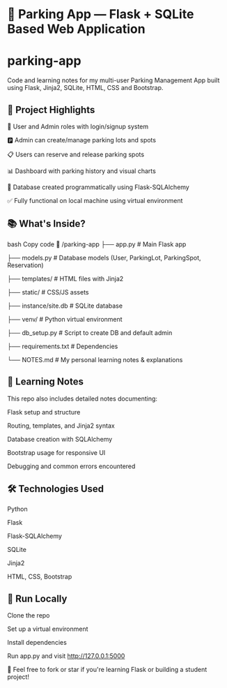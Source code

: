 # 🚗 Parking App — Flask + SQLite Based Web Application
# parking-app
Code and learning notes for my multi-user Parking Management App built using Flask, Jinja2, SQLite, HTML, CSS and Bootstrap.
## 🧩 Project Highlights
🔐 User and Admin roles with login/signup system

🅿️ Admin can create/manage parking lots and spots

📋 Users can reserve and release parking spots

📊 Dashboard with parking history and visual charts

💾 Database created programmatically using Flask-SQLAlchemy

✅ Fully functional on local machine using virtual environment

## 📚 What's Inside?
bash
Copy code
📁 /parking-app
├── app.py               # Main Flask app

├── models.py            # Database models (User, ParkingLot, ParkingSpot, Reservation)

├── templates/           # HTML files with Jinja2

├── static/              # CSS/JS assets

├── instance/site.db     # SQLite database

├── venv/                # Python virtual environment

├── db_setup.py          # Script to create DB and default admin

├── requirements.txt     # Dependencies

└── NOTES.md             # My personal learning notes & explanations

## 🧠 Learning Notes
This repo also includes detailed notes documenting:

Flask setup and structure

Routing, templates, and Jinja2 syntax

Database creation with SQLAlchemy

Bootstrap usage for responsive UI

Debugging and common errors encountered

## 🛠 Technologies Used
Python

Flask

Flask-SQLAlchemy

SQLite

Jinja2

HTML, CSS, Bootstrap

## 🧪 Run Locally
Clone the repo

Set up a virtual environment

Install dependencies

Run app.py and visit http://127.0.0.1:5000

🌟 Feel free to fork or star if you're learning Flask or building a student project!

